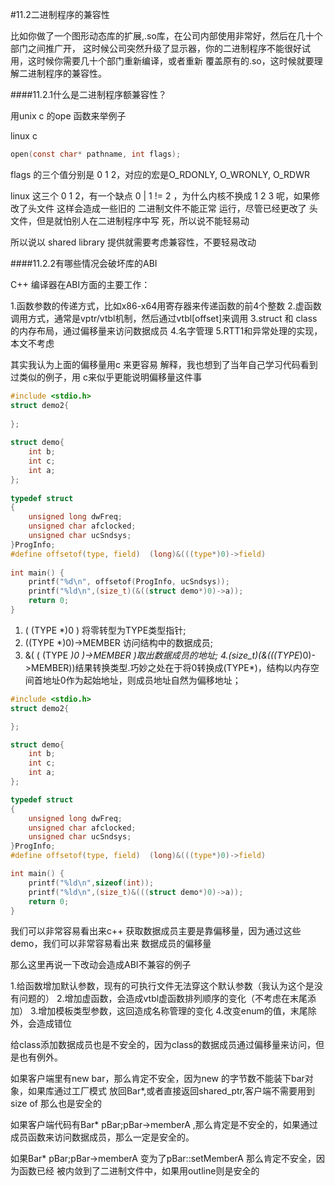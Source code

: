 #11.2二进制程序的兼容性

比如你做了一个图形动态库的扩展,.so库，在公司内部使用非常好，然后在几十个部门之间推广开，
这时候公司突然升级了显示器，你的二进制程序不能很好试用，这时候你需要几十个部门重新编译，或者重新
覆盖原有的.so，这时候就要理解二进制程序的兼容性。

####11.2.1什么是二进制程序额兼容性？

用unix c 的ope 函数来举例子

linux c 

```c
open(const char* pathname, int flags);
```

flags 的三个值分别是 0 1 2，对应的宏是O_RDONLY, O_WRONLY, O_RDWR

linux 这三个 0 1 2，有一个缺点 0 | 1 != 2 ，为什么内核不换成 1 2 3 呢，如果修改了头文件
这样会造成一些旧的 二进制文件不能正常 运行，尽管已经更改了 头文件，但是就怕别人在二进制程序中写
死，所以说不能轻易动

所以说以 shared library 提供就需要考虑兼容性，不要轻易改动

####11.2.2有哪些情况会破坏库的ABI

C++ 编译器在ABI方面的主要工作：

1.函数参数的传递方式，比如x86-x64用寄存器来传递函数的前4个整数
2.虚函数调用方式，通常是vptr/vtbl机制，然后通过vtbl[offset]来调用
3.struct 和 class 的内存布局，通过偏移量来访问数据成员
4.名字管理
5.RTT1和异常处理的实现，本文不考虑

其实我认为上面的偏移量用c 来更容易 解释，我也想到了当年自己学习代码看到过类似的例子，用
c来似乎更能说明偏移量这件事

```c
#include <stdio.h>
struct demo2{
 
};
 
struct demo{
    int b;
    int c;
    int a;
};
 
typedef struct
{
    unsigned long dwFreq;
    unsigned char afclocked;
    unsigned char ucSndsys;
}ProgInfo;
#define offsetof(type, field)  (long)&(((type*)0)->field)
 
int main() {
    printf("%d\n", offsetof(ProgInfo, ucSndsys));
    printf("%ld\n",(size_t)(&((struct demo*)0)->a));
    return 0;
}
```

1. ( (TYPE *)0 ) 将零转型为TYPE类型指针;
2. ((TYPE *)0)->MEMBER 访问结构中的数据成员;
3. &( ( (TYPE *)0 )->MEMBER )取出数据成员的地址;
4.(size_t)(&(((TYPE*)0)->MEMBER))结果转换类型.巧妙之处在于将0转换成(TYPE*)，结构以内存空间首地址0作为起始地址，则成员地址自然为偏移地址；

```c
#include <stdio.h>
struct demo2{

};

struct demo{
    int b;
    int c;
    int a;
};

typedef struct
{
    unsigned long dwFreq;
    unsigned char afclocked;
    unsigned char ucSndsys;
}ProgInfo;
#define offsetof(type, field)  (long)&(((type*)0)->field)

int main() {
    printf("%ld\n",sizeof(int));
    printf("%ld\n",(size_t)&(((struct demo*)0)->a));
    return 0;
}
```

我们可以非常容易看出来c++ 获取数据成员主要是靠偏移量，因为通过这些demo，我们可以非常容易看出来
数据成员的偏移量

那么这里再说一下改动会造成ABI不兼容的例子

1.给函数增加默认参数，现有的可执行文件无法穿这个默认参数（我认为这个是没有问题的）
2.增加虚函数，会造成vtbl虚函数排列顺序的变化（不考虑在末尾添加）
3.增加模板类型参数，这回造成名称管理的变化
4.改变enum的值，末尾除外，会造成错位

给class添加数据成员也是不安全的，因为class的数据成员通过偏移量来访问，但是也有例外。

如果客户端里有new bar，那么肯定不安全，因为new 的字节数不能装下bar对象，如果库通过工厂模式
放回Bar*,或者直接返回shared_ptr,客户端不需要用到size of 那么也是安全的

如果客户端代码有Bar* pBar;pBar->memberA ,那么肯定是不安全的，如果通过成员函数来访问数据成员，那么一定是安全的。

如果Bar* pBar;pBar->memberA 变为了pBar::setMemberA 那么肯定不安全，因为函数已经
被内敛到了二进制文件中，如果用outline则是安全的

